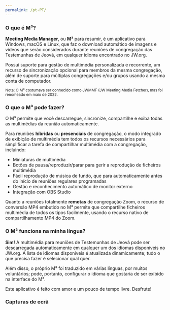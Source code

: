 ```yaml
---
permalink: /pt-PT/
---
```

  
### O que é M³?

**Meeting Media Manager**, ou **M³** para resumir, é um aplicativo para Windows, macOS e Linux, que faz o download automático de imagens e vídeos que serão considerados durante reuniões de congregação das Testemunhas de Jeová, em qualquer idioma encontrado no JW.org.

Possui suporte para gestão de multimédia personalizada e recorrente, um recurso de sincronização opcional para membros da mesma congregação, além de suporte para múltiplas congregações e/ou grupos usando a mesma conta de computador.

<sup>Nota: O M³ costumava ser conhecido como JWMMF (JW Meeting Media Fetcher), mas foi renomeado em maio de 2022.</sup>

### O que o M³ pode fazer?

O M³ permite que você descarregue, sincronize, compartilhe e exiba todas as multimédias da reunião automaticamente.

Para reuniões **híbridas** ou **presenciais** de congregação, o modo integrado de exibição de multimédia tem todos os recursos necessários para simplificar a tarefa de compartilhar multimédia com a congregação, incluindo:

- Miniaturas de multimédia
- Botões de pausa/reproduzir/parar para gerir a reprodução de ficheiros multimédia
- Fácil reprodução de música de fundo, que para automaticamente antes do início de reuniões regulares programadas
- Gestão e reconhecimento automático de monitor externo
- Integração com OBS Studio

Quanto a reuniões totalmente **remotas** de congregação Zoom, o recurso de conversão MP4 embutido no M³ permite que compartilhe ficheiros multimédia de todos os tipos facilmente, usando o recurso nativo de compartilhamento MP4 do Zoom.

### O M³ funciona na minha língua?

**Sim!** A multimédia para reuniões de Testemunhas de Jeová pode ser descarregada automaticamente em qualquer um dos idiomas disponíveis no JW.org. A lista de idiomas disponíveis é atualizada dinamicamente; tudo o que precisa fazer é selecionar qual quer.

Além disso, o próprio M³ foi traduzido em várias línguas, por muitos voluntários; pode, portanto, configurar o idioma que gostaria de ser exibido na interface do M³.

Este aplicativo é feito com amor e um pouco de tempo livre. Desfrute!

### Capturas de ecrã
